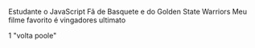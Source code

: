 Estudante o JavaScript
Fã de Basquete e do Golden State Warriors
Meu filme favorito é vingadores ultimato

1[](https://tenor.com/pt-BR/view/jordan-poole-confused-huh-what-did-you-say-warriors-gif-27116189)
"volta poole"
